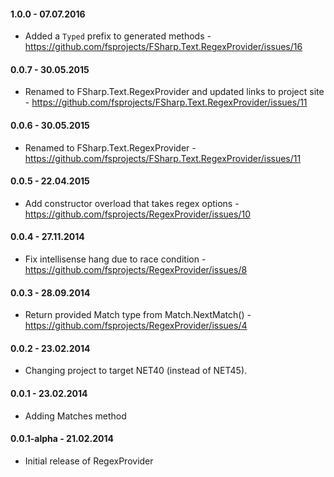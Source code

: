 #### 1.0.0 - 07.07.2016
* Added a `Typed` prefix to generated methods - https://github.com/fsprojects/FSharp.Text.RegexProvider/issues/16

#### 0.0.7 - 30.05.2015
* Renamed to FSharp.Text.RegexProvider and updated links to project site - https://github.com/fsprojects/FSharp.Text.RegexProvider/issues/11

#### 0.0.6 - 30.05.2015
* Renamed to FSharp.Text.RegexProvider - https://github.com/fsprojects/FSharp.Text.RegexProvider/issues/11

#### 0.0.5 - 22.04.2015
* Add constructor overload that takes regex options - https://github.com/fsprojects/RegexProvider/issues/10

#### 0.0.4 - 27.11.2014
* Fix intellisense hang due to race condition -  https://github.com/fsprojects/RegexProvider/issues/8

#### 0.0.3 - 28.09.2014
* Return provided Match type from Match.NextMatch() - https://github.com/fsprojects/RegexProvider/issues/4

#### 0.0.2 - 23.02.2014
* Changing project to target NET40 (instead of NET45).

#### 0.0.1 - 23.02.2014
* Adding Matches method

#### 0.0.1-alpha - 21.02.2014
* Initial release of RegexProvider
